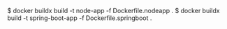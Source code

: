 


$ docker buildx build -t node-app -f Dockerfile.nodeapp .
$ docker buildx build -t spring-boot-app -f Dockerfile.springboot .

